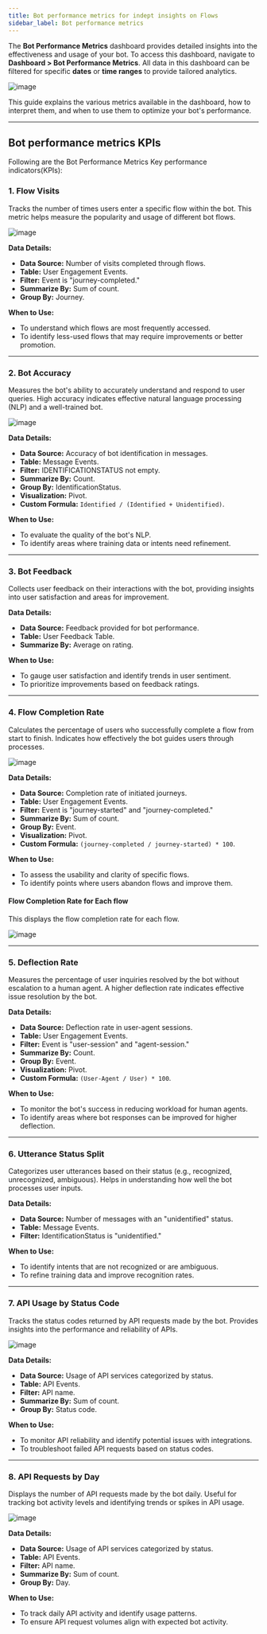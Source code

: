 ```yaml
---
title: Bot performance metrics for indept insights on Flows 
sidebar_label: Bot performance metrics 
---
```




The **Bot Performance Metrics** dashboard provides detailed insights into the effectiveness and usage of your bot. To access this dashboard, navigate to **Dashboard > Bot Performance Metrics**. All data in this dashboard can be filtered for specific **dates** or **time ranges** to provide tailored analytics.

![image](https://hackmd.io/_uploads/H16EK7UUye.png)

This guide explains the various metrics available in the dashboard, how to interpret them, and when to use them to optimize your bot's performance.

---

## Bot performance metrics KPIs

Following are the Bot Performance Metrics Key performance indicators(KPIs): 




### 1. Flow Visits


Tracks the number of times users enter a specific flow within the bot. This metric helps measure the popularity and usage of different bot flows.

![image](https://hackmd.io/_uploads/HkFQDe7wkg.png)


**Data Details:**
- **Data Source:** Number of visits completed through flows.
- **Table:** User Engagement Events.
- **Filter:** Event is "journey-completed."
- **Summarize By:** Sum of count.
- **Group By:** Journey.

**When to Use:**
- To understand which flows are most frequently accessed.
- To identify less-used flows that may require improvements or better promotion.

---

### 2. Bot Accuracy


Measures the bot's ability to accurately understand and respond to user queries. High accuracy indicates effective natural language processing (NLP) and a well-trained bot.

![image](https://hackmd.io/_uploads/r1n4DxXP1x.png)


**Data Details:**
- **Data Source:** Accuracy of bot identification in messages.
- **Table:** Message Events.
- **Filter:** IDENTIFICATIONSTATUS not empty.
- **Summarize By:** Count.
- **Group By:** IdentificationStatus.
- **Visualization:** Pivot.
- **Custom Formula:** `Identified / (Identified + Unidentified)`.

**When to Use:**
- To evaluate the quality of the bot's NLP.
- To identify areas where training data or intents need refinement.

---

### 3. Bot Feedback


Collects user feedback on their interactions with the bot, providing insights into user satisfaction and areas for improvement.

**Data Details:**
- **Data Source:** Feedback provided for bot performance.
- **Table:** User Feedback Table.
- **Summarize By:** Average on rating.

**When to Use:**
- To gauge user satisfaction and identify trends in user sentiment.
- To prioritize improvements based on feedback ratings.

---

### 4. Flow Completion Rate


Calculates the percentage of users who successfully complete a flow from start to finish. Indicates how effectively the bot guides users through processes.

![image](https://hackmd.io/_uploads/HknIvgXP1x.png)


**Data Details:**
- **Data Source:** Completion rate of initiated journeys.
- **Table:** User Engagement Events.
- **Filter:** Event is "journey-started" and "journey-completed."
- **Summarize By:** Sum of count.
- **Group By:** Event.
- **Visualization:** Pivot.
- **Custom Formula:** `(journey-completed / journey-started) * 100`.

**When to Use:**
- To assess the usability and clarity of specific flows.
- To identify points where users abandon flows and improve them.


#### Flow Completion Rate for Each flow 

This displays the flow completion rate for each flow. 

![image](https://hackmd.io/_uploads/rJTgDe7Pkx.png)

---

### 5. Deflection Rate


Measures the percentage of user inquiries resolved by the bot without escalation to a human agent. A higher deflection rate indicates effective issue resolution by the bot.

**Data Details:**
- **Data Source:** Deflection rate in user-agent sessions.
- **Table:** User Engagement Events.
- **Filter:** Event is "user-session" and "agent-session."
- **Summarize By:** Count.
- **Group By:** Event.
- **Visualization:** Pivot.
- **Custom Formula:** `(User-Agent / User) * 100`.

**When to Use:**
- To monitor the bot's success in reducing workload for human agents.
- To identify areas where bot responses can be improved for higher deflection.

---

### 6. Utterance Status Split


Categorizes user utterances based on their status (e.g., recognized, unrecognized, ambiguous). Helps in understanding how well the bot processes user inputs.

**Data Details:**
- **Data Source:** Number of messages with an "unidentified" status.
- **Table:** Message Events.
- **Filter:** IdentificationStatus is "unidentified."

**When to Use:**
- To identify intents that are not recognized or are ambiguous.
- To refine training data and improve recognition rates.

---

### 7. API Usage by Status Code


Tracks the status codes returned by API requests made by the bot. Provides insights into the performance and reliability of APIs.

![image](https://hackmd.io/_uploads/S1LCUemDkg.png)


**Data Details:**
- **Data Source:** Usage of API services categorized by status.
- **Table:** API Events.
- **Filter:** API name.
- **Summarize By:** Sum of count.
- **Group By:** Status code.

**When to Use:**
- To monitor API reliability and identify potential issues with integrations.
- To troubleshoot failed API requests based on status codes.

---

### 8. API Requests by Day


Displays the number of API requests made by the bot daily. Useful for tracking bot activity levels and identifying trends or spikes in API usage.

![image](https://hackmd.io/_uploads/BJ-68eXP1g.png)


**Data Details:**
- **Data Source:** Usage of API services categorized by status.
- **Table:** API Events.
- **Filter:** API name.
- **Summarize By:** Sum of count.
- **Group By:** Day.

**When to Use:**
- To track daily API activity and identify usage patterns.
- To ensure API request volumes align with expected bot activity.


